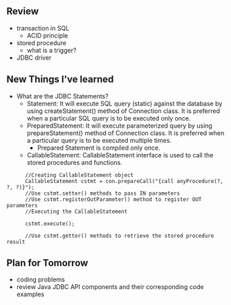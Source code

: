 ## Review 
- transaction in SQL
    - ACID principle
- stored procedure
    - what is a trigger?
- JDBC driver

## New Things I've learned

- What are the JDBC Statements?
  - Statement: It will execute SQL query (static) against the database by using createStatement() method of Connection class. It is preferred when a particular SQL query is to be executed only once.
  - PreparedStatement: It will execute parameterized query by using prepareStatement() method of Connection class. It is preferred when a particular query is to be executed multiple times. 
    - Prepared Statement is compiled only once.
  - CallableStatement: CallableStatement interface is used to call the stored procedures and functions.
```
      //Creating CallableStatement object
      CallableStatement cstmt = con.prepareCall("{call anyProcedure(?, ?, ?)}");
      //Use cstmt.setter() methods to pass IN parameters
      //Use cstmt.registerOutParameter() method to register OUT parameters
      //Executing the CallableStatement

      cstmt.execute();

      //Use cstmt.getter() methods to retrieve the stored procedure result
```


## Plan for Tomorrow
- coding problems
- review Java JDBC API components and their corresponding code examples